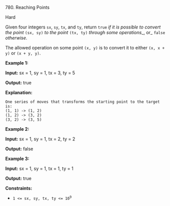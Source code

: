 ﻿780\. Reaching Points

Hard

Given four integers `sx`, `sy`, `tx`, and `ty`, return `true` _if it is possible to convert the point_ `(sx, sy)` _to the point_ `(tx, ty)` _through some operations__, or_ `false` _otherwise_.

The allowed operation on some point `(x, y)` is to convert it to either `(x, x + y)` or `(x + y, y)`.

**Example 1:**

**Input:** sx = 1, sy = 1, tx = 3, ty = 5

**Output:** true

**Explanation:**

    One series of moves that transforms the starting point to the target is:
    (1, 1) -> (1, 2)
    (1, 2) -> (3, 2)
    (3, 2) -> (3, 5) 

**Example 2:**

**Input:** sx = 1, sy = 1, tx = 2, ty = 2

**Output:** false 

**Example 3:**

**Input:** sx = 1, sy = 1, tx = 1, ty = 1

**Output:** true 

**Constraints:**

*   <code>1 <= sx, sy, tx, ty <= 10<sup>9</sup></code>